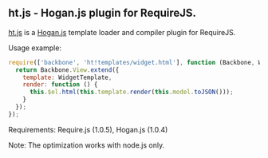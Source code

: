 ## ht.js - Hogan.js plugin for RequireJS.

[ht.js](https://github.com/speier/ht.js) is a [Hogan.js](https://github.com/twitter/hogan.js)
template loader and compiler plugin for RequireJS.

Usage example:

```javascript
require(['backbone', 'ht!templates/widget.html'], function (Backbone, WidgetTemplate) {
  return Backbone.View.extend({
    template: WidgetTemplate,
    render: function () {
      this.$el.html(this.template.render(this.model.toJSON()));
    }
  });
});
```

Requirements:
Require.js (1.0.5), Hogan.js (1.0.4)

Note: The optimization works with node.js only.
